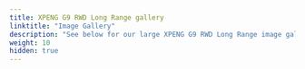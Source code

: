 ```yaml
---
title: XPENG G9 RWD Long Range gallery
linktitle: "Image Gallery"
description: "See below for our large XPENG G9 RWD Long Range image gallery. Click pictures for high-resolution versions."
weight: 10
hidden: true
---
```

<!-- markdownlint-disable MD033 -->
<object type="image/svg+xml" data="../modelnavigation.svg"></object>
<div class="pswp-gallery pswp-grid-container" id ="my-gallery">
<div class="pswp-grid-item">
<a href="https://media.evkx.net/multimedia/models/xpeng/g9/g9_rwd_long_range/charging_1.jpg"
data-pswp-src="https://media.evkx.net/multimedia/models/xpeng/g9/g9_rwd_long_range/charging_1.jpg"
data-pswp-width="1600"
data-pswp-height="1040" 
target="_blank">
<img src="https://media.evkx.net/multimedia/models/xpeng/g9/g9_rwd_long_range/charging_1_xst.jpg" alt="XPENG G9 RWD Long Range" width="200px" height="0px" />
</a>
</div>
<div class="pswp-grid-item">
<a href="https://media.evkx.net/multimedia/models/xpeng/g9/g9_rwd_long_range/charging_2.jpg"
data-pswp-src="https://media.evkx.net/multimedia/models/xpeng/g9/g9_rwd_long_range/charging_2.jpg"
data-pswp-width="1600"
data-pswp-height="1251" 
target="_blank">
<img src="https://media.evkx.net/multimedia/models/xpeng/g9/g9_rwd_long_range/charging_2_xst.jpg" alt="XPENG G9 RWD Long Range" width="200px" height="0px" />
</a>
</div>
<div class="pswp-grid-item">
<a href="https://media.evkx.net/multimedia/models/xpeng/g9/g9_rwd_long_range/exterior_1.jpg"
data-pswp-src="https://media.evkx.net/multimedia/models/xpeng/g9/g9_rwd_long_range/exterior_1.jpg"
data-pswp-width="3000"
data-pswp-height="2002" 
target="_blank">
<img src="https://media.evkx.net/multimedia/models/xpeng/g9/g9_rwd_long_range/exterior_1_xst.jpg" alt="XPENG G9 RWD Long Range" width="200px" height="0px" />
</a>
</div>
<div class="pswp-grid-item">
<a href="https://media.evkx.net/multimedia/models/xpeng/g9/g9_rwd_long_range/exterior_2.jpeg"
data-pswp-src="https://media.evkx.net/multimedia/models/xpeng/g9/g9_rwd_long_range/exterior_2.jpeg"
data-pswp-width="3000"
data-pswp-height="1687" 
target="_blank">
<img src="https://media.evkx.net/multimedia/models/xpeng/g9/g9_rwd_long_range/exterior_2_xst.jpeg" alt="XPENG G9 RWD Long Range" width="200px" height="0px" />
</a>
</div>
<div class="pswp-grid-item">
<a href="https://media.evkx.net/multimedia/models/xpeng/g9/g9_rwd_long_range/exterior_3.jpg"
data-pswp-src="https://media.evkx.net/multimedia/models/xpeng/g9/g9_rwd_long_range/exterior_3.jpg"
data-pswp-width="3000"
data-pswp-height="1999" 
target="_blank">
<img src="https://media.evkx.net/multimedia/models/xpeng/g9/g9_rwd_long_range/exterior_3_xst.jpg" alt="XPENG G9 RWD Long Range" width="200px" height="0px" />
</a>
</div>
<div class="pswp-grid-item">
<a href="https://media.evkx.net/multimedia/models/xpeng/g9/g9_rwd_long_range/exterior_4.jpg"
data-pswp-src="https://media.evkx.net/multimedia/models/xpeng/g9/g9_rwd_long_range/exterior_4.jpg"
data-pswp-width="3000"
data-pswp-height="2002" 
target="_blank">
<img src="https://media.evkx.net/multimedia/models/xpeng/g9/g9_rwd_long_range/exterior_4_xst.jpg" alt="XPENG G9 RWD Long Range" width="200px" height="0px" />
</a>
</div>
<div class="pswp-grid-item">
<a href="https://media.evkx.net/multimedia/models/xpeng/g9/g9_rwd_long_range/exterior_5.jpg"
data-pswp-src="https://media.evkx.net/multimedia/models/xpeng/g9/g9_rwd_long_range/exterior_5.jpg"
data-pswp-width="1600"
data-pswp-height="1257" 
target="_blank">
<img src="https://media.evkx.net/multimedia/models/xpeng/g9/g9_rwd_long_range/exterior_5_xst.jpg" alt="XPENG G9 RWD Long Range" width="200px" height="0px" />
</a>
</div>
<div class="pswp-grid-item">
<a href="https://media.evkx.net/multimedia/models/xpeng/g9/g9_rwd_long_range/exterior_6.jpg"
data-pswp-src="https://media.evkx.net/multimedia/models/xpeng/g9/g9_rwd_long_range/exterior_6.jpg"
data-pswp-width="1600"
data-pswp-height="1108" 
target="_blank">
<img src="https://media.evkx.net/multimedia/models/xpeng/g9/g9_rwd_long_range/exterior_6_xst.jpg" alt="XPENG G9 RWD Long Range" width="200px" height="0px" />
</a>
</div>
<div class="pswp-grid-item">
<a href="https://media.evkx.net/multimedia/models/xpeng/g9/g9_rwd_long_range/exterior_7.jpg"
data-pswp-src="https://media.evkx.net/multimedia/models/xpeng/g9/g9_rwd_long_range/exterior_7.jpg"
data-pswp-width="1600"
data-pswp-height="1164" 
target="_blank">
<img src="https://media.evkx.net/multimedia/models/xpeng/g9/g9_rwd_long_range/exterior_7_xst.jpg" alt="XPENG G9 RWD Long Range" width="200px" height="0px" />
</a>
</div>
<div class="pswp-grid-item">
<a href="https://media.evkx.net/multimedia/models/xpeng/g9/g9_rwd_long_range/exterior_8.jpg"
data-pswp-src="https://media.evkx.net/multimedia/models/xpeng/g9/g9_rwd_long_range/exterior_8.jpg"
data-pswp-width="1600"
data-pswp-height="1038" 
target="_blank">
<img src="https://media.evkx.net/multimedia/models/xpeng/g9/g9_rwd_long_range/exterior_8_xst.jpg" alt="XPENG G9 RWD Long Range" width="200px" height="0px" />
</a>
</div>
<div class="pswp-grid-item">
<a href="https://media.evkx.net/multimedia/models/xpeng/g9/g9_rwd_long_range/exterior_9.jpg"
data-pswp-src="https://media.evkx.net/multimedia/models/xpeng/g9/g9_rwd_long_range/exterior_9.jpg"
data-pswp-width="1600"
data-pswp-height="1103" 
target="_blank">
<img src="https://media.evkx.net/multimedia/models/xpeng/g9/g9_rwd_long_range/exterior_9_xst.jpg" alt="XPENG G9 RWD Long Range" width="200px" height="0px" />
</a>
</div>
<div class="pswp-grid-item">
<a href="https://media.evkx.net/multimedia/models/xpeng/g9/g9_rwd_long_range/frontseats_1.jpeg"
data-pswp-src="https://media.evkx.net/multimedia/models/xpeng/g9/g9_rwd_long_range/frontseats_1.jpeg"
data-pswp-width="3000"
data-pswp-height="2250" 
target="_blank">
<img src="https://media.evkx.net/multimedia/models/xpeng/g9/g9_rwd_long_range/frontseats_1_xst.jpeg" alt="XPENG G9 RWD Long Range" width="200px" height="0px" />
</a>
</div>
<div class="pswp-grid-item">
<a href="https://media.evkx.net/multimedia/models/xpeng/g9/g9_rwd_long_range/interior_1.jpeg"
data-pswp-src="https://media.evkx.net/multimedia/models/xpeng/g9/g9_rwd_long_range/interior_1.jpeg"
data-pswp-width="3000"
data-pswp-height="2250" 
target="_blank">
<img src="https://media.evkx.net/multimedia/models/xpeng/g9/g9_rwd_long_range/interior_1_xst.jpeg" alt="XPENG G9 RWD Long Range" width="200px" height="0px" />
</a>
</div>
<div class="pswp-grid-item">
<a href="https://media.evkx.net/multimedia/models/xpeng/g9/g9_rwd_long_range/main_1.jpg"
data-pswp-src="https://media.evkx.net/multimedia/models/xpeng/g9/g9_rwd_long_range/main_1.jpg"
data-pswp-width="3000"
data-pswp-height="1999" 
target="_blank">
<img src="https://media.evkx.net/multimedia/models/xpeng/g9/g9_rwd_long_range/main_1_xst.jpg" alt="XPENG G9 RWD Long Range" width="200px" height="0px" />
</a>
</div>
<div class="pswp-grid-item">
<a href="https://media.evkx.net/multimedia/models/xpeng/g9/g9_rwd_long_range/rearlights_1.jpg"
data-pswp-src="https://media.evkx.net/multimedia/models/xpeng/g9/g9_rwd_long_range/rearlights_1.jpg"
data-pswp-width="1600"
data-pswp-height="1200" 
target="_blank">
<img src="https://media.evkx.net/multimedia/models/xpeng/g9/g9_rwd_long_range/rearlights_1_xst.jpg" alt="XPENG G9 RWD Long Range" width="200px" height="0px" />
</a>
</div>
<div class="pswp-grid-item">
<a href="https://media.evkx.net/multimedia/models/xpeng/g9/g9_rwd_long_range/screens_1.jpg"
data-pswp-src="https://media.evkx.net/multimedia/models/xpeng/g9/g9_rwd_long_range/screens_1.jpg"
data-pswp-width="3000"
data-pswp-height="2002" 
target="_blank">
<img src="https://media.evkx.net/multimedia/models/xpeng/g9/g9_rwd_long_range/screens_1_xst.jpg" alt="XPENG G9 RWD Long Range" width="200px" height="0px" />
</a>
</div>
<div class="pswp-grid-item">
<a href="https://media.evkx.net/multimedia/models/xpeng/g9/g9_rwd_long_range/screens_2.jpg"
data-pswp-src="https://media.evkx.net/multimedia/models/xpeng/g9/g9_rwd_long_range/screens_2.jpg"
data-pswp-width="1600"
data-pswp-height="1272" 
target="_blank">
<img src="https://media.evkx.net/multimedia/models/xpeng/g9/g9_rwd_long_range/screens_2_xst.jpg" alt="XPENG G9 RWD Long Range" width="200px" height="0px" />
</a>
</div>
<div class="pswp-grid-item">
<a href="https://media.evkx.net/multimedia/models/xpeng/g9/g9_rwd_long_range/screens_3.jpg"
data-pswp-src="https://media.evkx.net/multimedia/models/xpeng/g9/g9_rwd_long_range/screens_3.jpg"
data-pswp-width="1600"
data-pswp-height="1140" 
target="_blank">
<img src="https://media.evkx.net/multimedia/models/xpeng/g9/g9_rwd_long_range/screens_3_xst.jpg" alt="XPENG G9 RWD Long Range" width="200px" height="0px" />
</a>
</div>
<div class="pswp-grid-item">
<a href="https://media.evkx.net/multimedia/models/xpeng/g9/g9_rwd_long_range/secondrowseats_1.jpeg"
data-pswp-src="https://media.evkx.net/multimedia/models/xpeng/g9/g9_rwd_long_range/secondrowseats_1.jpeg"
data-pswp-width="3000"
data-pswp-height="1687" 
target="_blank">
<img src="https://media.evkx.net/multimedia/models/xpeng/g9/g9_rwd_long_range/secondrowseats_1_xst.jpeg" alt="XPENG G9 RWD Long Range" width="200px" height="0px" />
</a>
</div>
<div class="pswp-grid-item">
<a href="https://media.evkx.net/multimedia/models/xpeng/g9/g9_rwd_long_range/trunk_1.jpg"
data-pswp-src="https://media.evkx.net/multimedia/models/xpeng/g9/g9_rwd_long_range/trunk_1.jpg"
data-pswp-width="3000"
data-pswp-height="2002" 
target="_blank">
<img src="https://media.evkx.net/multimedia/models/xpeng/g9/g9_rwd_long_range/trunk_1_xst.jpg" alt="XPENG G9 RWD Long Range" width="200px" height="0px" />
</a>
</div>
</div>
<script type="module">
  import PhotoSwipeLightbox from '/js/photoswipe-lightbox.esm.js';
    const lightbox = new PhotoSwipeLightbox({
       gallery: '#my-gallery',
        children: 'a',
        pswpModule: () => import('/js/photoswipe.esm.js')
    });
lightbox.init();
</script>
